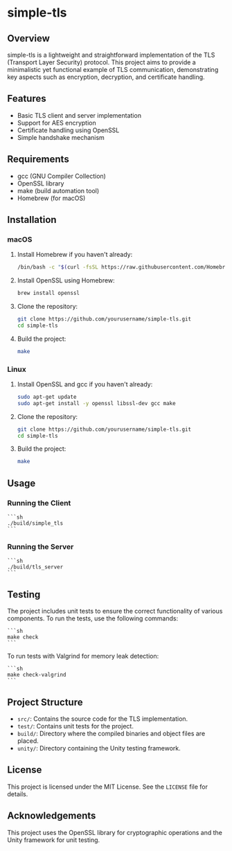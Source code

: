 # simple-tls

## Overview

simple-tls is a lightweight and straightforward implementation of the TLS (Transport Layer Security) protocol. This project aims to provide a minimalistic yet functional example of TLS communication, demonstrating key aspects such as encryption, decryption, and certificate handling.

## Features

- Basic TLS client and server implementation
- Support for AES encryption
- Certificate handling using OpenSSL
- Simple handshake mechanism

## Requirements

- gcc (GNU Compiler Collection)
- OpenSSL library
- make (build automation tool)
- Homebrew (for macOS)

## Installation

### macOS

1. Install Homebrew if you haven't already:

   ```sh
   /bin/bash -c "$(curl -fsSL https://raw.githubusercontent.com/Homebrew/install/HEAD/install.sh)"
   ```

2. Install OpenSSL using Homebrew:

   ```sh
   brew install openssl
   ```

3. Clone the repository:

   ```sh
   git clone https://github.com/yourusername/simple-tls.git
   cd simple-tls
   ```

4. Build the project:

   ```sh
   make
   ```

### Linux

1. Install OpenSSL and gcc if you haven't already:

   ```sh
   sudo apt-get update
   sudo apt-get install -y openssl libssl-dev gcc make
   ```

2. Clone the repository:

   ```sh
   git clone https://github.com/yourusername/simple-tls.git
   cd simple-tls
   ```

3. Build the project:

   ```sh
   make
   ```

## Usage

### Running the Client

    ```sh
    ./build/simple_tls
    ```

### Running the Server

    ```sh
    ./build/tls_server
    ```

## Testing

The project includes unit tests to ensure the correct functionality of various components. To run the tests, use the following commands:

    ```sh
    make check
    ```

To run tests with Valgrind for memory leak detection:

    ```sh
    make check-valgrind
    ```

## Project Structure

- `src/`: Contains the source code for the TLS implementation.
- `test/`: Contains unit tests for the project.
- `build/`: Directory where the compiled binaries and object files are placed.
- `unity/`: Directory containing the Unity testing framework.

## License

This project is licensed under the MIT License. See the `LICENSE` file for details.

## Acknowledgements

This project uses the OpenSSL library for cryptographic operations and the Unity framework for unit testing.
